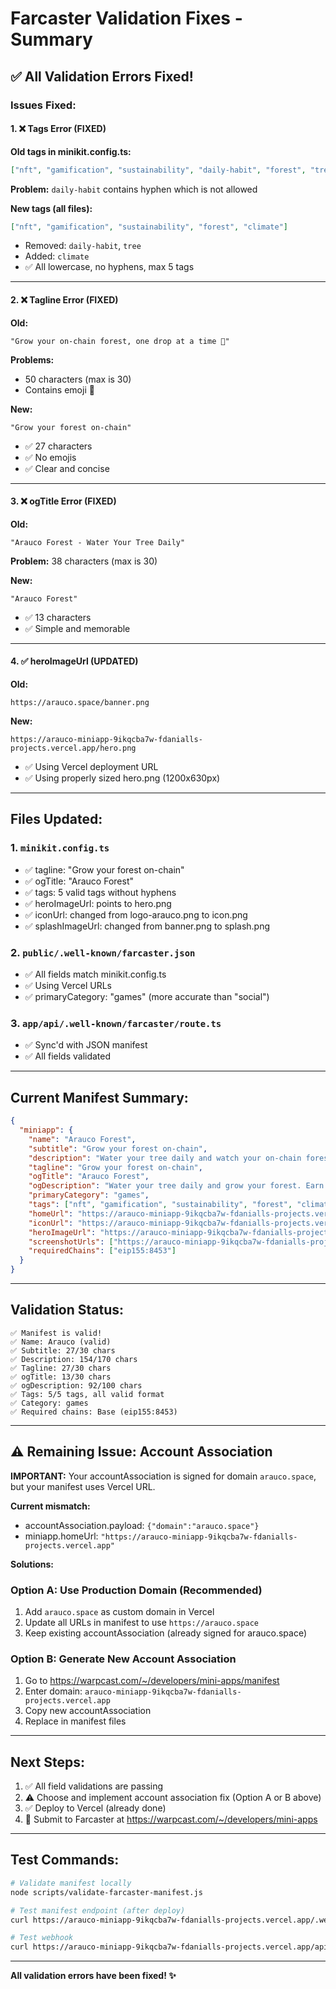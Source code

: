 # Farcaster Validation Fixes - Summary

## ✅ All Validation Errors Fixed!

### Issues Fixed:

#### 1. ❌ Tags Error (FIXED)
**Old tags in minikit.config.ts:**
```json
["nft", "gamification", "sustainability", "daily-habit", "forest", "tree"]
```
**Problem:** `daily-habit` contains hyphen which is not allowed

**New tags (all files):**
```json
["nft", "gamification", "sustainability", "forest", "climate"]
```
- Removed: `daily-habit`, `tree`
- Added: `climate`
- ✅ All lowercase, no hyphens, max 5 tags

---

#### 2. ❌ Tagline Error (FIXED)
**Old:**
```
"Grow your on-chain forest, one drop at a time 🌳"
```
**Problems:**
- 50 characters (max is 30)
- Contains emoji 🌳

**New:**
```
"Grow your forest on-chain"
```
- ✅ 27 characters
- ✅ No emojis
- ✅ Clear and concise

---

#### 3. ❌ ogTitle Error (FIXED)
**Old:**
```
"Arauco Forest - Water Your Tree Daily"
```
**Problem:** 38 characters (max is 30)

**New:**
```
"Arauco Forest"
```
- ✅ 13 characters
- ✅ Simple and memorable

---

#### 4. ✅ heroImageUrl (UPDATED)
**Old:**
```
https://arauco.space/banner.png
```

**New:**
```
https://arauco-miniapp-9ikqcba7w-fdanialls-projects.vercel.app/hero.png
```
- ✅ Using Vercel deployment URL
- ✅ Using properly sized hero.png (1200x630px)

---

## Files Updated:

### 1. `minikit.config.ts`
- ✅ tagline: "Grow your forest on-chain"
- ✅ ogTitle: "Arauco Forest"
- ✅ tags: 5 valid tags without hyphens
- ✅ heroImageUrl: points to hero.png
- ✅ iconUrl: changed from logo-arauco.png to icon.png
- ✅ splashImageUrl: changed from banner.png to splash.png

### 2. `public/.well-known/farcaster.json`
- ✅ All fields match minikit.config.ts
- ✅ Using Vercel URLs
- ✅ primaryCategory: "games" (more accurate than "social")

### 3. `app/api/.well-known/farcaster/route.ts`
- ✅ Sync'd with JSON manifest
- ✅ All fields validated

---

## Current Manifest Summary:

```json
{
  "miniapp": {
    "name": "Arauco Forest",
    "subtitle": "Grow your forest on-chain",
    "description": "Water your tree daily and watch your on-chain forest grow. Collect NFTs, earn rewards, and track your environmental impact on Base blockchain.",
    "tagline": "Grow your forest on-chain",
    "ogTitle": "Arauco Forest",
    "ogDescription": "Water your tree daily and grow your forest. Earn NFT rewards on Base blockchain.",
    "primaryCategory": "games",
    "tags": ["nft", "gamification", "sustainability", "forest", "climate"],
    "homeUrl": "https://arauco-miniapp-9ikqcba7w-fdanialls-projects.vercel.app",
    "iconUrl": "https://arauco-miniapp-9ikqcba7w-fdanialls-projects.vercel.app/icon.png",
    "heroImageUrl": "https://arauco-miniapp-9ikqcba7w-fdanialls-projects.vercel.app/hero.png",
    "screenshotUrls": ["https://arauco-miniapp-9ikqcba7w-fdanialls-projects.vercel.app/screenshot.png"],
    "requiredChains": ["eip155:8453"]
  }
}
```

---

## Validation Status:

```
✅ Manifest is valid!
✅ Name: Arauco (valid)
✅ Subtitle: 27/30 chars
✅ Description: 154/170 chars
✅ Tagline: 27/30 chars
✅ ogTitle: 13/30 chars
✅ ogDescription: 92/100 chars
✅ Tags: 5/5 tags, all valid format
✅ Category: games
✅ Required chains: Base (eip155:8453)
```

---

## ⚠️ Remaining Issue: Account Association

**IMPORTANT:** Your accountAssociation is signed for domain `arauco.space`, but your manifest uses Vercel URL.

**Current mismatch:**
- accountAssociation.payload: `{"domain":"arauco.space"}`
- miniapp.homeUrl: `"https://arauco-miniapp-9ikqcba7w-fdanialls-projects.vercel.app"`

**Solutions:**

### Option A: Use Production Domain (Recommended)
1. Add `arauco.space` as custom domain in Vercel
2. Update all URLs in manifest to use `https://arauco.space`
3. Keep existing accountAssociation (already signed for arauco.space)

### Option B: Generate New Account Association
1. Go to https://warpcast.com/~/developers/mini-apps/manifest
2. Enter domain: `arauco-miniapp-9ikqcba7w-fdanialls-projects.vercel.app`
3. Copy new accountAssociation
4. Replace in manifest files

---

## Next Steps:

1. ✅ All field validations are passing
2. ⚠️ Choose and implement account association fix (Option A or B above)
3. ✅ Deploy to Vercel (already done)
4. 🚀 Submit to Farcaster at https://warpcast.com/~/developers/mini-apps

---

## Test Commands:

```bash
# Validate manifest locally
node scripts/validate-farcaster-manifest.js

# Test manifest endpoint (after deploy)
curl https://arauco-miniapp-9ikqcba7w-fdanialls-projects.vercel.app/.well-known/farcaster.json

# Test webhook
curl https://arauco-miniapp-9ikqcba7w-fdanialls-projects.vercel.app/api/webhook
```

---

**All validation errors have been fixed! ✨**
